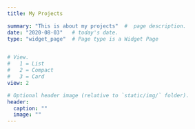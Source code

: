 ```yaml
---
title: My Projects

summary: "This is about my projects"  #  page description.
date: "2020-08-03"   # today's date.
type: "widget_page"  # Page type is a Widget Page


# View.
#   1 = List
#   2 = Compact
#   3 = Card
view: 2

# Optional header image (relative to `static/img/` folder).
header:
  caption: ""
  image: ""
---
```

